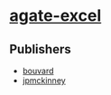 # [agate-excel](https://pypi.org/project/agate-excel)



## Publishers
- [bouvard](https://pypi.org/user/bouvard)
- [jpmckinney](https://pypi.org/user/jpmckinney)

